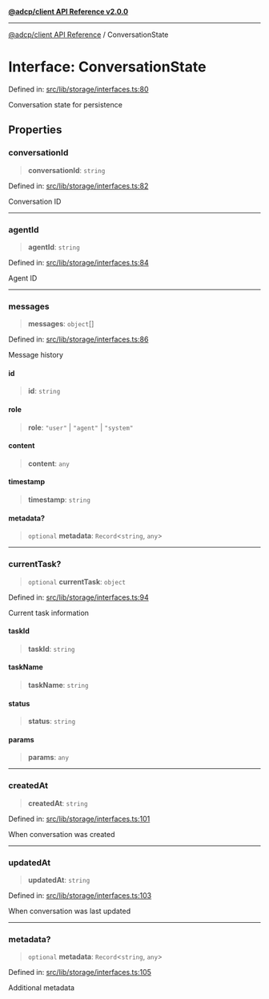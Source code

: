 [**@adcp/client API Reference v2.0.0**](../README.md)

***

[@adcp/client API Reference](../README.md) / ConversationState

# Interface: ConversationState

Defined in: [src/lib/storage/interfaces.ts:80](https://github.com/adcontextprotocol/adcp-client/blob/9ed0be764adbd110916d257101c95a577b3f15c8/src/lib/storage/interfaces.ts#L80)

Conversation state for persistence

## Properties

### conversationId

> **conversationId**: `string`

Defined in: [src/lib/storage/interfaces.ts:82](https://github.com/adcontextprotocol/adcp-client/blob/9ed0be764adbd110916d257101c95a577b3f15c8/src/lib/storage/interfaces.ts#L82)

Conversation ID

***

### agentId

> **agentId**: `string`

Defined in: [src/lib/storage/interfaces.ts:84](https://github.com/adcontextprotocol/adcp-client/blob/9ed0be764adbd110916d257101c95a577b3f15c8/src/lib/storage/interfaces.ts#L84)

Agent ID

***

### messages

> **messages**: `object`[]

Defined in: [src/lib/storage/interfaces.ts:86](https://github.com/adcontextprotocol/adcp-client/blob/9ed0be764adbd110916d257101c95a577b3f15c8/src/lib/storage/interfaces.ts#L86)

Message history

#### id

> **id**: `string`

#### role

> **role**: `"user"` \| `"agent"` \| `"system"`

#### content

> **content**: `any`

#### timestamp

> **timestamp**: `string`

#### metadata?

> `optional` **metadata**: `Record`\<`string`, `any`\>

***

### currentTask?

> `optional` **currentTask**: `object`

Defined in: [src/lib/storage/interfaces.ts:94](https://github.com/adcontextprotocol/adcp-client/blob/9ed0be764adbd110916d257101c95a577b3f15c8/src/lib/storage/interfaces.ts#L94)

Current task information

#### taskId

> **taskId**: `string`

#### taskName

> **taskName**: `string`

#### status

> **status**: `string`

#### params

> **params**: `any`

***

### createdAt

> **createdAt**: `string`

Defined in: [src/lib/storage/interfaces.ts:101](https://github.com/adcontextprotocol/adcp-client/blob/9ed0be764adbd110916d257101c95a577b3f15c8/src/lib/storage/interfaces.ts#L101)

When conversation was created

***

### updatedAt

> **updatedAt**: `string`

Defined in: [src/lib/storage/interfaces.ts:103](https://github.com/adcontextprotocol/adcp-client/blob/9ed0be764adbd110916d257101c95a577b3f15c8/src/lib/storage/interfaces.ts#L103)

When conversation was last updated

***

### metadata?

> `optional` **metadata**: `Record`\<`string`, `any`\>

Defined in: [src/lib/storage/interfaces.ts:105](https://github.com/adcontextprotocol/adcp-client/blob/9ed0be764adbd110916d257101c95a577b3f15c8/src/lib/storage/interfaces.ts#L105)

Additional metadata
